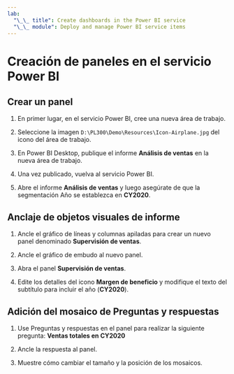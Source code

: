 ```yaml
---
lab:
  "\_\_ title": Create dashboards in the Power BI service
  "\_\_ module": Deploy and manage Power BI service items
---
```

# Creación de paneles en el servicio Power BI

## Crear un panel

1. En primer lugar, en el servicio Power BI, cree una nueva área de trabajo.

1. Seleccione la imagen `D:\PL300\Demo\Resources\Icon-Airplane.jpg` del icono del área de trabajo.

1. En Power BI Desktop, publique el informe **Análisis de ventas** en la nueva área de trabajo.

1. Una vez publicado, vuelva al servicio Power BI.

1. Abre el informe **Análisis de ventas** y luego asegúrate de que la segmentación Año se establezca en **CY2020**.

## Anclaje de objetos visuales de informe

1. Ancle el gráfico de líneas y columnas apiladas para crear un nuevo panel denominado **Supervisión de ventas**.

1. Ancle el gráfico de embudo al nuevo panel.

1. Abra el panel **Supervisión de ventas**.

1. Edite los detalles del icono **Margen de beneficio** y modifique el texto del subtítulo para incluir el año (**CY2020**).

## Adición del mosaico de Preguntas y respuestas

1. Use Preguntas y respuestas en el panel para realizar la siguiente pregunta: **Ventas totales en CY2020**

1. Ancle la respuesta al panel.

1. Muestre cómo cambiar el tamaño y la posición de los mosaicos.
